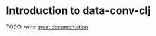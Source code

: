# Introduction to data-conv-clj

TODO: write [great documentation](http://jacobian.org/writing/what-to-write/)
